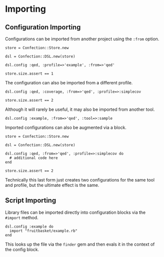 # Importing
 
## Configuration Importing

Configurations can be imported from another project
using the `:from` option.

    store = Confection::Store.new

    dsl = Confection::DSL.new(store)

    dsl.config :qed, :profile=>'example', :from=>'qed'

    store.size.assert == 1

The configuration can also be imported from a different profile.

    dsl.config :qed, :coverage, :from=>'qed', :profile=>:simplecov

    store.size.assert == 2

Although it will rarely be useful, it may also be imported from another tool.

    dsl.config :example, :from=>'qed', :tool=>:sample

Imported configurations can also be augmented via a block.

    store = Confection::Store.new

    dsl = Confection::DSL.new(store)

    dsl.config :qed, :from=>'qed', :profile=>:simplecov do
      # additional code here
    end

    store.size.assert == 2

Technically this last form just creates two configurations for the same
tool and profile, but the ultimate effect is the same.

## Script Importing

Library files can be imported directly into configuration blocks via the
`#import` method.

    dsl.config :example do
      import "fruitbasket/example.rb"
    end

This looks up the file via the `finder` gem and then evals it in the context
of the config block.

